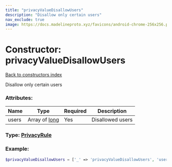 ```yaml
---
title: "privacyValueDisallowUsers"
description: "Disallow only certain users"
nav_exclude: true
image: https://docs.madelineproto.xyz/favicons/android-chrome-256x256.png
---
```

# Constructor: privacyValueDisallowUsers  
[Back to constructors index](/API_docs/constructors/index.md)



Disallow only certain users

### Attributes:

| Name     |    Type       | Required | Description |
|----------|---------------|----------|-------------|
|users|Array of [long](/API_docs/types/long.md) | Yes|Disallowed users|



### Type: [PrivacyRule](/API_docs/types/PrivacyRule.md)


### Example:

```php
$privacyValueDisallowUsers = ['_' => 'privacyValueDisallowUsers', 'users' => [long, long]];
```  
